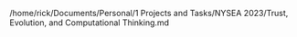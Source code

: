 /home/rick/Documents/Personal/1 Projects and Tasks/NYSEA 2023/Trust, Evolution, and Computational Thinking.md